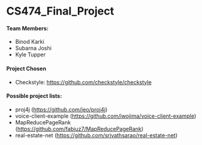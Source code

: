 # CS474_Final_Project

#### Team Members: 
  * Binod Karki
  * Subarna Joshi
  * Kyle Tupper
  
 #### Project Chosen
  * Checkstyle: https://github.com/checkstyle/checkstyle
  
#### Possible project lists:
* proj4j (https://github.com/jeo/proj4j)
* voice-client-example (https://github.com/iwojima/voice-client-example)
* MapReducePageRank (https://github.com/fabiuz7/MapReducePageRank)
* real-estate-net (https://github.com/srivathsarao/real-estate-net)

